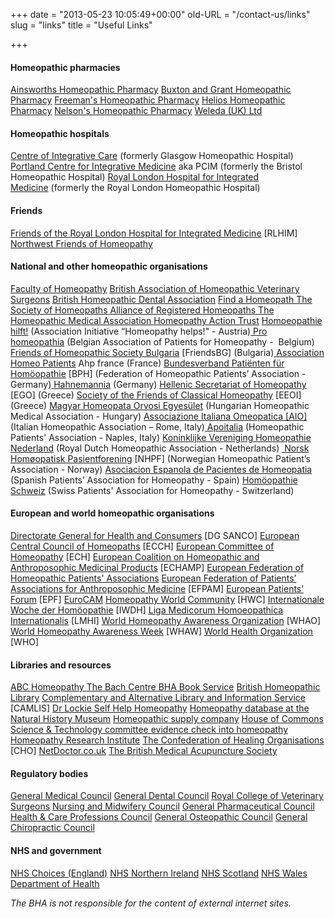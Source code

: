 +++
date = "2013-05-23 10:05:49+00:00"
old-URL = "/contact-us/links"
slug = "links"
title = "Useful Links"

+++

#### Homeopathic pharmacies

[Ainsworths Homeopathic Pharmacy](http://www.ainsworths.com/)
[Buxton and Grant Homeopathic Pharmacy](http://www.buxtonandgrantpharmacy.co.uk/)
[Freeman's Homeopathic Pharmacy](http://www.freemans.uk.com/)
[Helios Homeopathic Pharmacy](http://www.helios.co.uk/)
[Nelson's Homeopathic Pharmacy](http://www.nelsonshomeopathy.com/)
[Weleda (UK) Ltd](http://www.weleda.co.uk/)

#### Homeopathic hospitals

[Centre of Integrative Care](http://www.nhsggc.org.uk/patients-and-visitors/main-hospital-sites/gartnavel-campus/nhs-centre-for-integrative-care/) (formerly Glasgow Homeopathic Hospital)
[Portland Centre for Integrative Medicine](http://portlandcentrehealthcare.co.uk/) aka PCIM (formerly the Bristol Homeopathic Hospital)
[Royal London Hospital for Integrated Medicine](http://www.uclh.nhs.uk/OurServices/OurHospitals/RLHIM/Pages/Home.aspx) (formerly the Royal London Homeopathic Hospital)

#### Friends

[Friends of the Royal London Hospital for Integrated Medicine](http://www.friendsrlhim.org/) [RLHIM]
[Northwest Friends of Homeopathy](http://www.nwfriends.org.uk/index.php)

#### National and other homeopathic organisations

[Faculty of Homeopathy](http://www.facultyofhomeopathy.org/)
[British Association of Homeopathic Veterinary Surgeons](http://www.bahvs.com/)
[British Homeopathic Dental Association](http://www.bhda.co.uk/)
[Find a Homeopath
](http://www.findahomeopath.org.uk/)[The Society of Homeopaths](http://www.homeopathy-soh.org/)[
](http://www.findahomeopath.org.uk/)[Alliance of Registered Homeopaths
](http://www.a-r-h.org/)[The Homeopathic Medical Association
](http://www.the-hma.org/)[Homeopathy Action Trust](http://www.homeopathyactiontrust.org/)
[Homoeopathie hilft!](http://www.homoeopathiehilft.at) (Association Initiative “Homeopathy helps!" - Austria)[
](http://www.homoeopathiehilft.at)[Pro homeopathia](http://www.prohomeopathia.be) (Belgian Association of Patients for Homeopathy -  Belgium)
[Friends of Homeopathic Society Bulgaria](http://homeopatiya.org/) [FriendsBG] (Bulgaria)[
Association Homeo Patients](https://www.ahpfrance.org/) Ahp france (France)
[Bundesverband Patiënten für Homöopathie](http://www.bph-online.de/) [BPH] (Federation of Homeopathic Patients’ Association - Germany)[
](http://www.ahpfrance.com)[Hahnemannia](http://www.hahnemannia.de) (Germany)
[Hellenic Secretariat of Homeopathy](http://www.ego.gr/) [EGO] (Greece)
[Society of the Friends of Classical Homeopathy](http://www.homeopathy.gr/homfriends.htm) [EEOI] (Greece)
[Magyar Homeopata Orvosi Egyesület](http://www.homeopata.hu/) (Hungarian Homeopathic Medical Association - Hungary)
[Associazione Italiana Omeopatica [AIO]](http://www.aionet.org/) (Italian Homeopathic Association – Rome, Italy)[
](http://www.hahnemannia.de)[Apoitalia](http://www.apoitalia.it) (Homeopathic Patients' Association - Naples, Italy)
[Koninklijke Vereniging Homeopathie Nederland](http://www.vereniginghomeopathie.nl/) (Royal Dutch Homeopathic Association - Netherlands) [
Norsk Homøopatisk Pasientforening](http://www.nhpf.no/) [NHPF] (Norwegian Homeopathic Patient’s Association - Norway)
[Asociacion Espanola de Pacientes de Homeopatia](http://www.pacienteshomeopaticos.es/) (Spanish Patients’ Association for Homeopathy - Spain)
[Homöopathie Schweiz](http://www.homoeopathie-schweiz.org/de/home.html) (Swiss Patients' Association for Homeopathy - Switzerland)

#### European and world homeopathic organisations

[Directorate General for Health and Consumers](http://ec.europa.eu/dgs/health_consumer/index_en.htm) [DG SANCO]
[European Central Council of Homeopaths](http://www.homeopathy-ecch.org/) [ECCH]
[European Committee of Homeopathy](http://homeopathyeurope.org/) [ECH]
[European Coalition on Homeopathic and Anthroposophic Medicinal Products](http://www.echamp.eu/) [ECHAMP]
[European Federation of Homeopathic Patients' Associations](http://www.efhpa.eu/)
[European Federation of Patients’ Associations for Anthroposophic Medicine](http://www.efpam.eu/) [EFPAM]
[European Patients’ Forum](http://www.eu-patient.eu/) [EPF]
[EuroCAM](http://www.cam-europe.eu/)
[Homeopathy World Community](http://www.homeopathyworldcommunity.com/) [HWC]
[Internationale Woche der Homöopathie](http://iwdh.ch/) [IWDH]
[Liga Medicorum Homoeopathica Internationalis](http://lmhi.org/) [LMHI]
[World Homeopathy Awareness Organization](http://www.homeopathycenter.org/world-homeopathy-awareness-week) [WHAO]
[World Homeopathy Awareness Week](http://www.worldhomeopathy.org/) [WHAW]
[World Health Organization](http://www.who.int/en/) [WHO]

#### Libraries and resources

[ABC Homeopathy](http://www.abchomeopathy.com/)[
](http://www.bhabooks.com/)[The Bach Centre](http://www.bachcentre.com/)[
BHA Book Service](http://www.bhabooks.com/)
[British Homeopathic Library](http://www.hlisd.org/LibraryDetail.aspx?libraryid=3106)
[Complementary and Alternative Library and Information Service](https://www.uclh.nhs.uk/OurServices/OurHospitals/RLHIM/Pages/camlis.aspx) [CAMLIS]
[Dr Lockie Self Help Homeopathy](http://www.drlockie.com/drlockie.fcm?subsite=3)
[Homeopathy database at the Natural History Museum](http://www.nhm.ac.uk/research-curation/scientific-resources/natural-resources/homeopathy/database/)
[Homeopathic supply company](http://www.hsconline.co.uk/home)
[House of Commons Science & Technology committee evidence check into homeopathy
](http://www.homeopathyevidencecheck.org/)[Homeopathy Research Institute](http://www.homeoinst.org/)
[The Confederation of Healing Organisations](http://icnm.org.uk/) [CHO]
[NetDoctor.co.uk](http://www.netdoctor.co.uk/)
[The British Medical Acupuncture Society](http://www.medical-acupuncture.co.uk/)

#### Regulatory bodies

[General Medical Council](http://www.gmc-uk.org/)
[General Dental Council](http://www.gdc-uk.org/)
[Royal College of Veterinary Surgeons](http://www.rcvs.org.uk/)
[Nursing and Midwifery Council](http://www.nmc-uk.org/)
[General Pharmaceutical Council](http://www.pharmacyregulation.org/)
[Health & Care Professions Council](http://www.hpc-uk.org/)
[General Osteopathic Council](http://www.osteopathy.org.uk/)
[General Chiropractic Council](http://www.gcc-uk.org/page.cfm)

#### NHS and government

[NHS Choices (England)](http://www.nhs.uk/Pages/homepage.aspx)
[NHS Northern Ireland](http://online.hscni.net/)
[NHS Scotland](http://www.show.scot.nhs.uk/)
[NHS Wales](http://www.wales.nhs.uk/)
[Department of Health](http://www.dh.gov.uk/en/index.htm)

_The BHA is not responsible for the content of external internet sites._
